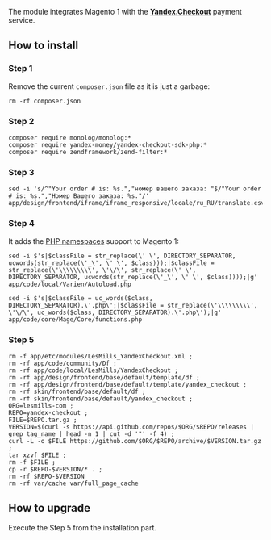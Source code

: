 The module integrates Magento 1 with the **[Yandex.Checkout](https://checkout.yandex.com)** payment service.

## How to install
### Step 1
Remove the current `composer.json` file as it is just a garbage:
```
rm -rf composer.json
```

### Step 2
```
composer require monolog/monolog:*
composer require yandex-money/yandex-checkout-sdk-php:* 
composer require zendframework/zend-filter:*
```

### Step 3
```
sed -i 's/^"Your order # is: %s.","номер вашего заказа: "$/"Your order # is: %s.","Номер Вашего заказа: %s."/' app/design/frontend/iframe/iframe_responsive/locale/ru_RU/translate.csv
```

### Step 4
It adds the [PHP namespaces](https://www.php.net/manual/en/language.namespaces.php) support to Magento 1:
```
sed -i $'s|$classFile = str_replace(\' \', DIRECTORY_SEPARATOR, ucwords(str_replace(\'_\', \' \', $class)));|$classFile = str_replace(\'\\\\\\\\\', \'\/\', str_replace(\' \', DIRECTORY_SEPARATOR, ucwords(str_replace(\'_\', \' \', $class))));|g' app/code/local/Varien/Autoload.php

sed -i $'s|$classFile = uc_words($class, DIRECTORY_SEPARATOR).\'.php\';|$classFile = str_replace(\'\\\\\\\\\', \'\/\', uc_words($class, DIRECTORY_SEPARATOR).\'.php\');|g' app/code/core/Mage/Core/functions.php
```

### Step 5
```
rm -f app/etc/modules/LesMills_YandexCheckout.xml ;
rm -rf app/code/community/Df ;
rm -rf app/code/local/LesMills/YandexCheckout ;
rm -rf app/design/frontend/base/default/template/df ;
rm -rf app/design/frontend/base/default/template/yandex_checkout ;
rm -rf skin/frontend/base/default/df ;
rm -rf skin/frontend/base/default/yandex_checkout ;
ORG=lesmills-com ;
REPO=yandex-checkout ;
FILE=$REPO.tar.gz ;
VERSION=$(curl -s https://api.github.com/repos/$ORG/$REPO/releases | grep tag_name | head -n 1 | cut -d '"' -f 4) ;
curl -L -o $FILE https://github.com/$ORG/$REPO/archive/$VERSION.tar.gz ;
tar xzvf $FILE ;
rm -f $FILE ;
cp -r $REPO-$VERSION/* . ;
rm -rf $REPO-$VERSION 
rm -rf var/cache var/full_page_cache
```

## How to upgrade
Execute the Step 5 from the installation part.